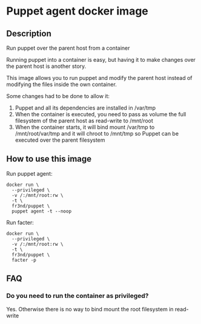 # Puppet agent docker image

## Description

Run puppet over the parent host from a container

Running puppet into a container is easy, but having it to make changes over the
parent host is another story.

This image allows you to run puppet and modify the parent host instead of
modifying the files inside the own container.

Some changes had to be done to allow it:
1. Puppet and all its dependencies are installed in /var/tmp
2. When the container is executed, you need to pass as volume the full
   filesystem of the parent host as read-write to /mnt/root
3. When the container starts, it will bind mount /var/tmp to /mnt/root/var/tmp
   and it will chroot to /mnt/tmp so Puppet can be executed over the parent
   filesystem

## How to use this image

Run puppet agent:

```
docker run \
  --privileged \
  -v /:/mnt/root:rw \
  -t \
  fr3nd/puppet \
  puppet agent -t --noop
```

Run facter:

```
docker run \
  --privileged \
  -v /:/mnt/root:rw \
  -t \
  fr3nd/puppet \
  facter -p
```

## FAQ

### Do you need to run the container as privileged?

Yes. Otherwise there is no way to bind mount the root filesystem in read-write
